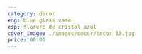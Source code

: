 ```yaml
---
category: decor
eng: blue glass vase
esp: florero de cristal azul
cover_image: ./images/decor/decor-10.jpg
price: 00.00
---
```

 
